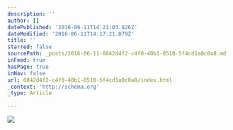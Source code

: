 ```yaml
---
description: ''
author: []
datePublished: '2016-06-11T14:21:03.826Z'
dateModified: '2016-06-11T14:17:21.079Z'
title: ''
starred: false
sourcePath: _posts/2016-06-11-0842d4f2-c4f0-40b1-8510-5f4cd1a0c0a8.md
inFeed: true
hasPage: true
inNav: false
url: 0842d4f2-c4f0-40b1-8510-5f4cd1a0c0a8/index.html
_context: 'http://schema.org'
_type: Article

---
```

![](https://the-grid-user-content.s3-us-west-2.amazonaws.com/1080d690-cdbd-4724-b822-4fa617d89888.jpg)
